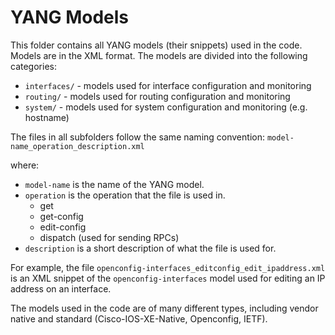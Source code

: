# YANG Models

This folder contains all YANG models (their snippets) used in the code. Models are in the XML format. The models are divided into the following categories:

- `interfaces/` - models used for interface configuration and monitoring
- `routing/` - models used for routing configuration and monitoring
- `system/` - models used for system configuration and monitoring (e.g. hostname)

The files in all subfolders follow the same naming convention:
``model-name_operation_description.xml``

where:

- `model-name` is the name of the YANG model.
- `operation` is the operation that the file is used in.
  - get
  - get-config
  - edit-config
  - dispatch (used for sending RPCs)
- `description` is a short description of what the file is used for.

For example, the file `openconfig-interfaces_editconfig_edit_ipaddress.xml` is an XML snippet of the `openconfig-interfaces` model used for editing an IP address on an interface.

The models used in the code are of many different types, including vendor native and standard (Cisco-IOS-XE-Native, Openconfig, IETF).